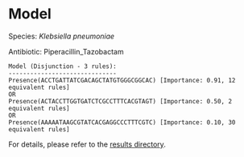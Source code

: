 
# Model

Species: *Klebsiella pneumoniae*

Antibiotic: Piperacillin_Tazobactam

```
Model (Disjunction - 3 rules):
------------------------------
Presence(ACCTGATTATCGACAGCTATGTGGGCGGCAC) [Importance: 0.91, 12 equivalent rules]
OR
Presence(ACTACCTTGGTGATCTCGCCTTTCACGTAGT) [Importance: 0.50, 2 equivalent rules]
OR
Presence(AAAAATAAGCGTATCACGAGGCCCTTTCGTC) [Importance: 0.10, 30 equivalent rules]

```

For details, please refer to the [results directory](../../../../../results/scm_b/klebsiella%20pneumoniae/piperacillin_tazobactam/repeat_9/).

